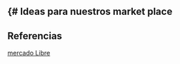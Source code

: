{# Ideas para nuestros market place
---
## Referencias
[mercadoLibre]:https://mercadolibre.com.ar
[mercado Libre][mercadoLibre]